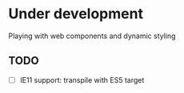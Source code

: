 # Under development

Playing with web components and dynamic styling

## TODO
- [ ] IE11 support: transpile with ES5 target